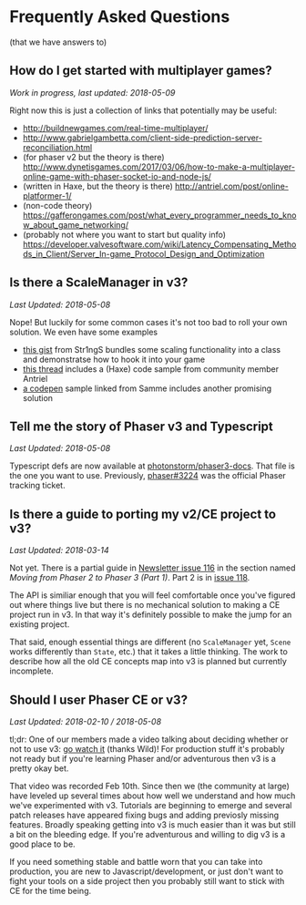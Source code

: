 # Frequently Asked Questions
(that we have answers to)

## How do I get started with multiplayer games?

_Work in progress, last updated: 2018-05-09_

Right now this is just a collection of links that potentially may be useful:

- http://buildnewgames.com/real-time-multiplayer/
- http://www.gabrielgambetta.com/client-side-prediction-server-reconciliation.html
- (for phaser v2 but the theory is there) http://www.dynetisgames.com/2017/03/06/how-to-make-a-multiplayer-online-game-with-phaser-socket-io-and-node-js/
- (written in Haxe, but the theory is there) http://antriel.com/post/online-platformer-1/
- (non-code theory) https://gafferongames.com/post/what_every_programmer_needs_to_know_about_game_networking/
- (probably not where you want to start but quality info) https://developer.valvesoftware.com/wiki/Latency_Compensating_Methods_in_Client/Server_In-game_Protocol_Design_and_Optimization

## Is there a ScaleManager in v3?

_Last Updated: 2018-05-08_

Nope! But luckily for some common cases it's not too bad to roll your own solution.
We even have some examples
- [this gist][sm-gist] from Str1ngS bundles some scaling functionality into a class and
  demonstratse how to hook it into your game
- [this thread][sm-thread] includes a (Haxe) code sample from community member Antriel
- [a codepen][sm-cpen] sample linked from Samme includes another promising solution

[sm-gist]: https://gist.github.com/AleBles/697d703e89eecae5a350c1453a32861e
[sm-thread]: http://www.html5gamedevs.com/topic/33206-scalemanagershow_all/
[sm-cpen]: https://codepen.io/samme/pen/paOjMO

## Tell me the story of Phaser v3 and Typescript

_Last Updated: 2018-05-08_

Typescript defs are now available at [photonstorm/phaser3-docs][ts-defs]. That file
is the one you want to use. Previously, [phaser#3224][ts-ticket] was the official
Phaser tracking ticket.

[ts-defs]: https://github.com/photonstorm/phaser3-docs/tree/master/typescript
[ts-ticket]: https://github.com/photonstorm/phaser/issues/3224

## Is there a guide to porting my v2/CE project to v3?

_Last Updated: 2018-03-14_

Not yet. There is a partial guide in [Newsletter issue 116][iss116] in the
section named _Moving from Phaser 2 to Phaser 3 (Part 1)_. Part 2 is in
[issue 118][iss118].

[iss116]: https://madmimi.com/p/a022cb
[iss118]: https://madmimi.com/p/ff68db

The API is similiar enough that you will feel comfortable once you've figured
out where things live but there is no mechanical solution to making a CE
project run in v3. In that way it's definitely possible to make the jump for
an existing project.

That said, enough essential things are different (no `ScaleManager` yet,
`Scene` works differently than `State`, etc.) that it takes a little thinking. 
The work to describe how all the old CE concepts map into v3 is planned
but currently incomplete.

## Should I user Phaser CE or v3?

_Last Updated: 2018-02-10 / 2018-05-08_

tl;dr: One of our members made a video talking about deciding whether or not
to use v3: [go watch it][wild-v3] (thanks Wild)! For production stuff it's
probably not ready but if you're learning Phaser and/or adventurous then v3
is a pretty okay bet.

That video was recorded Feb 10th. Since then we (the community at large) have
leveled up several times about how well we understand and how much we've
experimented with v3. Tutorials are beginning to emerge and several patch
releases have appeared fixing bugs and adding previosly missing features.
Broadly speaking getting into v3 is much easier than it was but still a bit
on the bleeding edge. If you're adventurous and willing to dig v3 is a good
place to be.

If you need something stable and battle worn that you can take into production,
you are new to Javascript/development, or just don't want to fight your tools
on a side project then you probably still want to stick with CE for the time
being.

[wild-v3]: https://www.youtube.com/watch?v=St_tPsG0pX0
